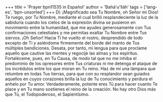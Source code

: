 +++
title = 'Prayer bpn11535 in Español'
author = 'Bahá'u'lláh'
tags = ['lang-es', 'bpn-unsorted']
+++
Di: ¡Magnificado sea Tu Nombre, oh Señor mi Dios! Te ruego, por Tu Nombre, mediante el cual brilló resplandeciente la luz de la sabiduría cuando los cielos de la expresión divina se pusieron en movimiento entre la humanidad, que me ayudes generosamente con Tus confirmaciones celestiales y me permitas exaltar Tu Nombre entre Tus siervos.
¡Oh Señor! Hacia Ti he vuelto el rostro, desprendido de todo excepto de Ti y asiéndome firmemente del borde del manto de Tus múltiples bendiciones. Desata, por tanto, mi lengua para que proclame aquello que cautive las mentes y regocije las almas y los espíritus. Fortaléceme, pues, en Tu Causa, de modo tal que no me inhiba el predominio de los opresores entre Tus criaturas ni me detenga el ataque de los incrédulos entre los que moran en Tu reino. Haz de mí una lámpara que relumbre en todas Tus tierras, para que con su resplandor sean guiados aquellos en cuyos corazones brilla la luz de Tu conocimiento y perdura el anhelo por Tu amor.
Verdaderamente, potente eres Tú para hacer cuanto Te place y en Tu mano sostienes el reino de la creación. No hay otro Dios más que Tú, el Todopoderoso, el Sapientísimo.
